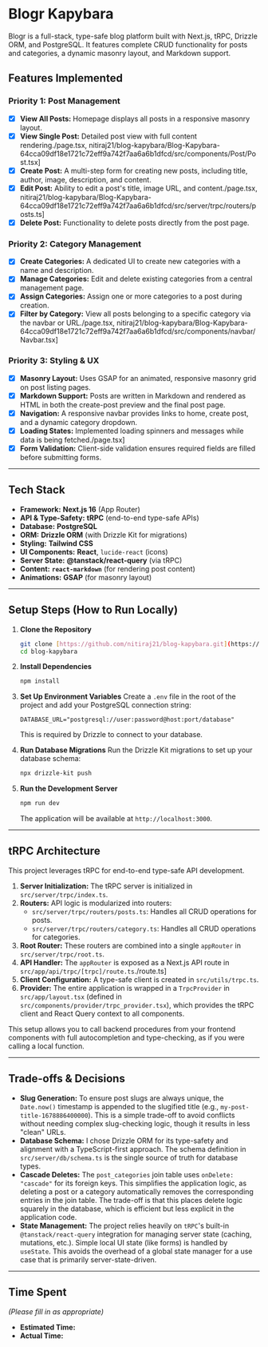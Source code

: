 # Blogr Kapybara

Blogr is a full-stack, type-safe blog platform built with Next.js, tRPC, Drizzle ORM, and PostgreSQL. It features complete CRUD functionality for posts and categories, a dynamic masonry layout, and Markdown support.



## Features Implemented

### Priority 1: Post Management
* [x] **View All Posts:** Homepage displays all posts in a responsive masonry layout.
* [x] **View Single Post:** Detailed post view with full content rendering./page.tsx, nitiraj21/blog-kapybara/Blog-Kapybara-64cca09df18e1721c72eff9a742f7aa6a6b1dfcd/src/components/Post/Post.tsx]
* [x] **Create Post:** A multi-step form for creating new posts, including title, author, image, description, and content.
* [x] **Edit Post:** Ability to edit a post's title, image URL, and content./page.tsx, nitiraj21/blog-kapybara/Blog-Kapybara-64cca09df18e1721c72eff9a742f7aa6a6b1dfcd/src/server/trpc/routers/posts.ts]
* [x] **Delete Post:** Functionality to delete posts directly from the post page.

### Priority 2: Category Management
* [x] **Create Categories:** A dedicated UI to create new categories with a name and description.
* [x] **Manage Categories:** Edit and delete existing categories from a central management page.
* [x] **Assign Categories:** Assign one or more categories to a post during creation.
* [x] **Filter by Category:** View all posts belonging to a specific category via the navbar or URL./page.tsx, nitiraj21/blog-kapybara/Blog-Kapybara-64cca09df18e1721c72eff9a742f7aa6a6b1dfcd/src/components/navbar/Navbar.tsx]

### Priority 3: Styling & UX
* [x] **Masonry Layout:** Uses GSAP for an animated, responsive masonry grid on post listing pages.
* [x] **Markdown Support:** Posts are written in Markdown and rendered as HTML in both the create-post preview and the final post page.
* [x] **Navigation:** A responsive navbar provides links to home, create post, and a dynamic category dropdown.
* [x] **Loading States:** Implemented loading spinners and messages while data is being fetched./page.tsx]
* [x] **Form Validation:** Client-side validation ensures required fields are filled before submitting forms.

---

## Tech Stack

* **Framework:** **Next.js 16** (App Router)
* **API & Type-Safety:** **tRPC** (end-to-end type-safe APIs)
* **Database:** **PostgreSQL**
* **ORM:** **Drizzle ORM** (with Drizzle Kit for migrations)
* **Styling:** **Tailwind CSS**
* **UI Components:** **React**, `lucide-react` (icons)
* **Server State:** **@tanstack/react-query** (via tRPC)
* **Content:** **`react-markdown`** (for rendering post content)
* **Animations:** **GSAP** (for masonry layout)

---

## Setup Steps (How to Run Locally)

1.  **Clone the Repository**
    ```bash
    git clone [https://github.com/nitiraj21/blog-kapybara.git](https://github.com/nitiraj21/blog-kapybara.git)
    cd blog-kapybara
    ```

2.  **Install Dependencies**
    ```bash
    npm install
    ```

3.  **Set Up Environment Variables**
    Create a `.env` file in the root of the project and add your PostgreSQL connection string:
    ```.env
    DATABASE_URL="postgresql://user:password@host:port/database"
    ```
    This is required by Drizzle to connect to your database.

4.  **Run Database Migrations**
    Run the Drizzle Kit migrations to set up your database schema:
    ```bash
    npx drizzle-kit push
    ```

5.  **Run the Development Server**
    ```bash
    npm run dev
    ```
    The application will be available at `http://localhost:3000`.

---

## tRPC Architecture

This project leverages tRPC for end-to-end type-safe API development.

1.  **Server Initialization:** The tRPC server is initialized in `src/server/trpc/index.ts`.
2.  **Routers:** API logic is modularized into routers:
    * `src/server/trpc/routers/posts.ts`: Handles all CRUD operations for posts.
    * `src/server/trpc/routers/category.ts`: Handles all CRUD operations for categories.
3.  **Root Router:** These routers are combined into a single `appRouter` in `src/server/trpc/root.ts`.
4.  **API Handler:** The `appRouter` is exposed as a Next.js API route in `src/app/api/trpc/[trpc]/route.ts`./route.ts]
5.  **Client Configuration:** A type-safe client is created in `src/utils/trpc.ts`.
6.  **Provider:** The entire application is wrapped in a `TrpcProvider` in `src/app/layout.tsx` (defined in `src/components/provider/trpc_provider.tsx`), which provides the tRPC client and React Query context to all components.

This setup allows you to call backend procedures from your frontend components with full autocompletion and type-checking, as if you were calling a local function.

---

## Trade-offs & Decisions

* **Slug Generation:** To ensure post slugs are always unique, the `Date.now()` timestamp is appended to the slugified title (e.g., `my-post-title-1678886400000`). This is a simple trade-off to avoid conflicts without needing complex slug-checking logic, though it results in less "clean" URLs.
* **Database Schema:** I chose Drizzle ORM for its type-safety and alignment with a TypeScript-first approach. The schema definition in `src/server/db/schema.ts` is the single source of truth for database types.
* **Cascade Deletes:** The `post_categories` join table uses `onDelete: "cascade"` for its foreign keys. This simplifies the application logic, as deleting a post or a category automatically removes the corresponding entries in the join table. The trade-off is that this places delete logic squarely in the database, which is efficient but less explicit in the application code.
* **State Management:** The project relies heavily on `tRPC`'s built-in `@tanstack/react-query` integration for managing server state (caching, mutations, etc.). Simple local UI state (like forms) is handled by `useState`. This avoids the overhead of a global state manager for a use case that is primarily server-state-driven.

---

## Time Spent

*(Please fill in as appropriate)*
* **Estimated Time:**
* **Actual Time:**
